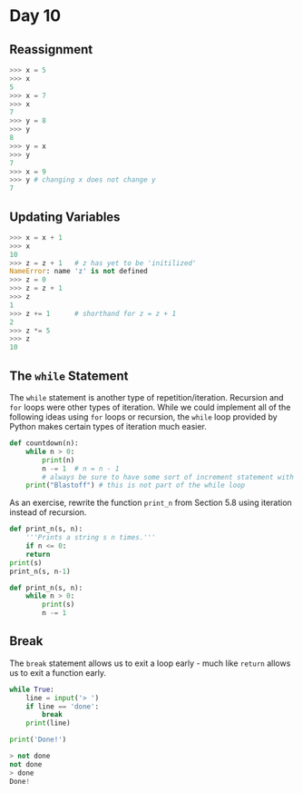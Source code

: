 # Day 10

## Reassignment

``` python
>>> x = 5
>>> x
5
>>> x = 7
>>> x
7
>>> y = 8
>>> y
8
>>> y = x
>>> y
7
>>> x = 9
>>> y # changing x does not change y
7
```

## Updating Variables

``` python
>>> x = x + 1
>>> x
10
>>> z = z + 1 	# z has yet to be 'initilized'
NameError: name 'z' is not defined
>>> z = 0
>>> z = z + 1
>>> z
1
>>> z += 1		# shorthand for z = z + 1
2
>>> z *= 5
>>> z
10
```

## The `while` Statement

The `while` statement is another type of repetition/iteration. Recursion and `for` loops were other types of iteration. While we could implement all of the following ideas using `for` loops or recursion, the `while` loop provided by Python makes certain types of iteration much easier.

``` python
def countdown(n):
    while n > 0:
        print(n)
        n -= 1	# n = n - 1
        # always be sure to have some sort of increment statement with while loops. why?
    print("Blastoff") # this is not part of the while loop
```

As an exercise, rewrite the function `print_n` from Section 5.8 using iteration instead of recursion.

``` python
def print_n(s, n):
    '''Prints a string s n times.'''
	if n <= 0:
	return
print(s)
print_n(s, n-1)

def print_n(s, n):
    while n > 0:
        print(s)
        n -= 1
```

## Break

The `break` statement allows us to exit a loop early - much like `return` allows us to exit a function early.

``` python
while True:
    line = input('> ')
    if line == 'done':
        break
    print(line)

print('Done!')
```

``` python
> not done
not done
> done
Done!
```


